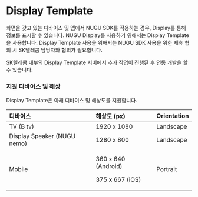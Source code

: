 # Display Template

화면을 갖고 있는 디바이스 및 앱에서 NUGU SDK를 적용하는 경우, Display를 통해 정보를 표시할 수 있습니다. NUGU Display를 사용하기 위해서는 Display Template을 사용합니다. Display Template 사용을 위해서는 NUGU SDK 사용을 위한 제휴 협의 시 SK텔레콤 담당자와 협의가 필요합니다.

SK텔레콤 내부의 Display Template 서버에서 추가 작업이 진행된 후 연동 개발을 할 수 있습니다.

### 지원 디바이스 및 해상

Display Template은 아래 디바이스 및 해상도를 지원합니다.

<table>
  <thead>
    <tr>
      <th style="text-align:left">&#xB514;&#xBC14;&#xC774;&#xC2A4;</th>
      <th style="text-align:left">&#xD574;&#xC0C1;&#xB3C4; (px)</th>
      <th style="text-align:left">Orientation</th>
    </tr>
  </thead>
  <tbody>
    <tr>
      <td style="text-align:left">TV (B tv)</td>
      <td style="text-align:left">1920 x 1080</td>
      <td style="text-align:left">Landscape</td>
    </tr>
    <tr>
      <td style="text-align:left">Display Speaker (NUGU nemo)</td>
      <td style="text-align:left">1280 x 800</td>
      <td style="text-align:left">Landscape</td>
    </tr>
    <tr>
      <td style="text-align:left">Mobile</td>
      <td style="text-align:left">
        <p>360 x 640 (Android)</p>
        <p>375 x 667 (iOS)</p>
      </td>
      <td style="text-align:left">Portrait</td>
    </tr>
  </tbody>
</table>



